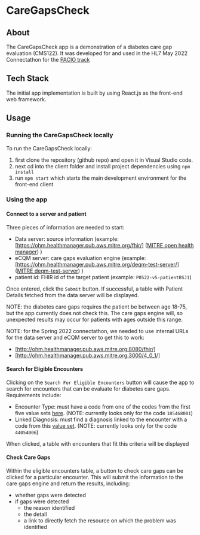 # CareGapsCheck

## About
The CareGapsCheck app is a demonstration of a diabetes care gap evaluation (CMS122). It was developed for and used in the HL7 May 2022 Connectathon for the [PACIO track](https://confluence.hl7.org/display/FHIR/2022-05+PACIO+Integration+of+Post-Acute+Care+IGs)

## Tech Stack
The initial app implementation is built by using React.js as the front-end web framework.

## Usage

### Running the CareGapsCheck locally
To run the CareGapsCheck locally:
1. first clone the repository (github repo) and open it in Visual Studio code. 
2. next cd into the client folder and install project dependencies using `npm install`
3. run `npm start` which starts the main development environment for the front-end client

### Using the app

#### Connect to a server and patient

Three pieces of information are needed to start:
- Data server: source information (example: [https://ohm.healthmanager.pub.aws.mitre.org/fhir/] ([MITRE open health manager](https://github.com/Open-Health-Manager/OpenHealthManager)) )
- eCQM server: care gaps evaluation engine (example: [https://ohm.healthmanager.pub.aws.mitre.org/deqm-test-server/] ([MITRE deqm-test-server](https://github.com/projecttacoma/deqm-test-server)) )
- patient id: FHIR id of the target patient (example: `P0522-v5-patientBSJ1`)

Once entered, click the `Submit` button. If successful, a table with Patient Details fetched from the data server will be displayed. 

NOTE: the diabetes care gaps requires the patient be between age 18-75, but the app currently does not check this. The care gaps engine will, so unexpected results may occur for patients with ages outside this range.

NOTE: for the Spring 2022 connectathon, we needed to use internal URLs for the data server and eCQM server to get this to work:
- [http://ohm.healthmanager.pub.aws.mitre.org:8080/fhir/]
- [http://ohm.healthmanager.pub.aws.mitre.org:3000/4_0_1/]

#### Search for Eligible Encounters

Clicking on the `Search For Eligible Encounters` button will cause the app to search for encounters that can be evaluate for diabetes care gaps. Requirements include:
- Encounter Type: must have a code from one of the codes from the first five value sets [here](https://github.com/projecttacoma/deqm-test-server/wiki/Data-Requirements-and-Submission#valueset-content). (NOTE: currently looks only for the code `185468001`)
- Linked Diagnosis: must find a diagnosis linked to the encounter with a code from this [value set](https://github.com/cqframework/ecqm-content-r4-2021/blob/master/input/vocabulary/valueset/external/valueset-2.16.840.1.113883.3.464.1003.103.12.1001.json). (NOTE: currently looks only for the code `44054006`)

When clicked, a table with encounters that fit this criteria will be displayed

#### Check Care Gaps

Within the eligible encounters table, a button to check care gaps can be clicked for a particular encounter. This will submit the information to the care gaps engine and return the results, including:
- whether gaps were detected
- if gaps were detected
    - the reason identified
    - the detail
    - a link to directly fetch the resource on which the problem was identified
